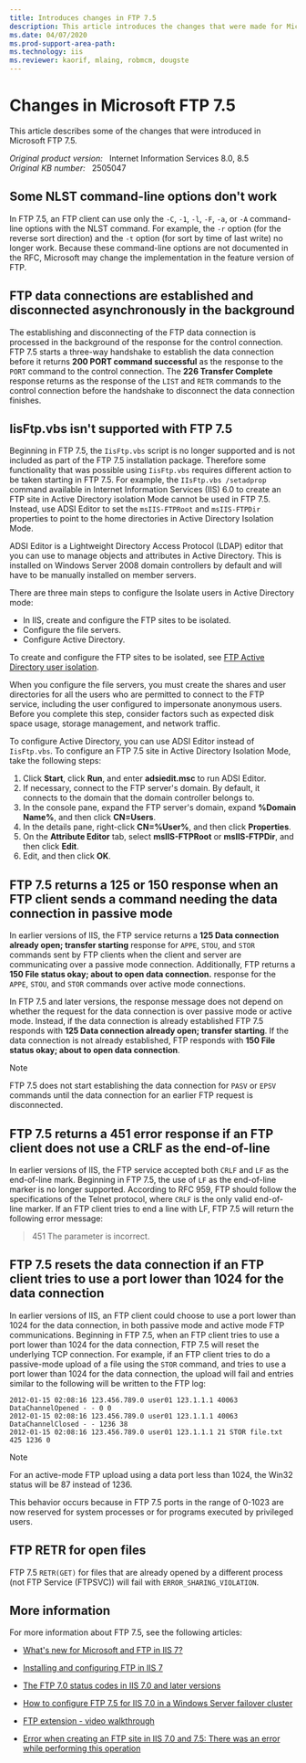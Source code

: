 ```yaml
---
title: Introduces changes in FTP 7.5
description: This article introduces the changes that were made for Microsoft FTP 7.5.
ms.date: 04/07/2020
ms.prod-support-area-path: 
ms.technology: iis
ms.reviewer: kaorif, mlaing, robmcm, dougste
---
```

# Changes in Microsoft FTP 7.5

This article describes some of the changes that were introduced in Microsoft FTP 7.5.

_Original product version:_ &nbsp; Internet Information Services 8.0, 8.5  
_Original KB number:_ &nbsp; 2505047

## Some NLST command-line options don't work

In FTP 7.5, an FTP client can use only the `-C`, `-1`, `-l`, `-F`, `-a`, or `-A` command-line options with the NLST command. For example, the `-r` option (for the reverse sort direction) and the `-t` option (for sort by time of last write) no longer work. Because these command-line options are not documented in the RFC, Microsoft may change the implementation in the feature version of FTP.

## FTP data connections are established and disconnected asynchronously in the background

The establishing and disconnecting of the FTP data connection is processed in the background of the response for the control connection. FTP 7.5 starts a three-way handshake to establish the data connection before it returns **200 PORT command successful** as the response to the `PORT` command to the control connection. The **226 Transfer Complete** response returns as the response of the `LIST` and `RETR` commands to the control connection before the handshake to disconnect the data connection finishes.

## IisFtp.vbs isn't supported with FTP 7.5

Beginning in FTP 7.5, the `IisFtp.vbs` script is no longer supported and is not included as part of the FTP 7.5 installation package. Therefore some functionality that was possible using `IisFtp.vbs` requires different action to be taken starting in FTP 7.5. For example, the `IIsFtp.vbs /setadprop` command available in Internet Information Services (IIS) 6.0 to create an FTP site in Active Directory isolation Mode cannot be used in FTP 7.5. Instead, use ADSI Editor to set the `msIIS-FTPRoot` and `msIIS-FTPDir` properties to point to the home directories in Active Directory Isolation Mode.

ADSI Editor is a Lightweight Directory Access Protocol (LDAP) editor that you can use to manage objects and attributes in Active Directory. This is installed on Windows Server 2008 domain controllers by default and will have to be manually installed on member servers.

There are three main steps to configure the Isolate users in Active Directory mode:

- In IIS, create and configure the FTP sites to be isolated.
- Configure the file servers.
- Configure Active Directory.

To create and configure the FTP sites to be isolated, see [FTP Active Directory user isolation](/iis/configuration/system.applicationHost/sites/site/ftpServer/userIsolation/activeDirectory).

When you configure the file servers, you must create the shares and user directories for all the users who are permitted to connect to the FTP service, including the user configured to impersonate anonymous users. Before you complete this step, consider factors such as expected disk space usage, storage management, and network traffic.

To configure Active Directory, you can use ADSI Editor instead of `IisFtp.vbs`. To configure an FTP 7.5 site in Active Directory Isolation Mode, take the following steps:

1. Click **Start**, click **Run**, and enter **adsiedit.msc** to run ADSI Editor.
2. If necessary, connect to the FTP server's domain. By default, it connects to the domain that the domain controller belongs to.
3. In the console pane, expand the FTP server's domain, expand **%Domain Name%**, and then click **CN=Users**.
4. In the details pane, right-click **CN=%User%**, and then click **Properties**.
5. On the **Attribute Editor** tab, select **msIIS-FTPRoot** or **msIIS-FTPDir**, and then click **Edit**.
6. Edit, and then click **OK**.

## FTP 7.5 returns a 125 or 150 response when an FTP client sends a command needing the data connection in passive mode

In earlier versions of IIS, the FTP service returns a **125 Data connection already open; transfer starting** response for `APPE`, `STOU`, and `STOR` commands sent by FTP clients when the client and server are communicating over a passive mode connection. Additionally, FTP returns a **150 File status okay; about to open data connection.** response for the `APPE`, `STOU`, and `STOR` commands over active mode connections.

In FTP 7.5 and later versions, the response message does not depend on whether the request for the data connection is over passive mode or active mode. Instead, if the data connection is already established FTP 7.5 responds with **125 Data connection already open; transfer starting**. If the data connection is not already established, FTP responds with **150 File status okay; about to open data connection**.

> [!NOTE]
> FTP 7.5 does not start establishing the data connection for `PASV` or `EPSV` commands until the data connection for an earlier FTP request is disconnected.

## FTP 7.5 returns a 451 error response if an FTP client does not use a CRLF as the end-of-line

In earlier versions of IIS, the FTP service accepted both `CRLF` and `LF` as the end-of-line mark. Beginning in FTP 7.5, the use of `LF` as the end-of-line marker is no longer supported. According to RFC 959, FTP should follow the specifications of the Telnet protocol, where `CRLF` is the only valid end-of-line marker. If an FTP client tries to end a line with LF, FTP 7.5 will return the following error message:

> 451 The parameter is incorrect.

## FTP 7.5 resets the data connection if an FTP client tries to use a port lower than 1024 for the data connection

In earlier versions of IIS, an FTP client could choose to use a port lower than 1024 for the data connection, in both passive mode and active mode FTP communications. Beginning in FTP 7.5, when an FTP client tries to use a port lower than 1024 for the data connection, FTP 7.5 will reset the underlying TCP connection. For example, if an FTP client tries to do a passive-mode upload of a file using the `STOR` command, and tries to use a port lower than 1024 for the data connection, the upload will fail and entries similar to the following will be written to the FTP log:

```console
2012-01-15 02:08:16 123.456.789.0 user01 123.1.1.1 40063 DataChannelOpened - - 0 0
2012-01-15 02:08:16 123.456.789.0 user01 123.1.1.1 40063 DataChannelClosed - - 1236 38
2012-01-15 02:08:16 123.456.789.0 user01 123.1.1.1 21 STOR file.txt 425 1236 0
```

> [!NOTE]
> For an active-mode FTP upload using a data port less than 1024, the Win32 status will be 87 instead of 1236.

This behavior occurs because in FTP 7.5 ports in the range of 0-1023 are now reserved for system processes or for programs executed by privileged users.

## FTP RETR for open files

FTP 7.5 `RETR(GET)` for files that are already opened by a different process (not FTP Service (FTPSVC)) will fail with `ERROR_SHARING_VIOLATION`.

## More information

For more information about FTP 7.5, see the following articles:

- [What's new for Microsoft and FTP in IIS 7?](/iis/get-started/whats-new-in-iis-7/what39s-new-for-microsoft-and-ftp-in-iis-7)

- [Installing and configuring FTP in IIS 7](/iis/install/installing-publishing-technologies/installing-and-configuring-ftp-7-on-iis-7)

- [The FTP 7.0 status codes in IIS 7.0 and later versions](https://support.microsoft.com/help/969061)

- [How to configure FTP 7.5 for IIS 7.0 in a Windows Server failover cluster](https://support.microsoft.com/help/974603)

- [FTP extension - video walkthrough](/iis/publish/using-the-ftp-service/ftp-extension-video-walkthrough)

- [Error when creating an FTP site in IIS 7.0 and 7.5: There was an error while performing this operation](https://support.microsoft.com/help/2505017)
